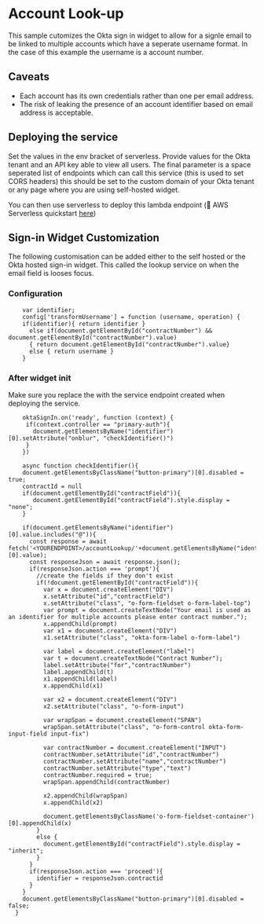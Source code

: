 # Account Look-up

This sample cutomizes the Okta sign in widget to allow for a signle email to be linked
to multiple accounts which have a seperate username format. In the case of this
example the username is a account number.

## Caveats

- Each account has its own credentials rather than one per email address.
- The risk of leaking the presence of an account identifier based on email
  address is acceptable.


## Deploying the service

Set the values in the env bracket of serverless.
Provide values for the Okta tenant and an API key able to view all users. The
final parameter is a space seperated list of endpoints which can call this
service (this is used to set CORS headers) this should be set to the custom
domain of your Okta tenant or any page where you are using self-hosted widget.

You can then use serverless to deploy this lambda endpoint (🚀 AWS Serverless quickstart
[here](https://www.serverless.com/framework/docs/providers/aws/guide/quick-start/))


## Sign-in Widget Customization

The following customisation can be added either to the self hosted or the Okta
hosted sign-in widget. This called the lookup service on when the email field is
looses focus.

### Configuration

        var identifier;
      	config['transformUsername'] = function (username, operation) {
        if(identifier){ return identifier }
          else if(document.getElementById("contractNumber") && document.getElementById("contractNumber").value)
          { return document.getElementById("contractNumber").value}
          else { return username }
      	}

### After widget init
Make sure you replace the <YOURENDPOINT> with the service endpoint created when
deploying the service.

        oktaSignIn.on('ready', function (context) {
         if(context.controller == "primary-auth"){
           document.getElementsByName("identifier")[0].setAttribute("onblur", "checkIdentifier()")
         }
        })

        async function checkIdentifier(){            
        document.getElementsByClassName("button-primary")[0].disabled = true; 
        contractId = null
        if(document.getElementById("contractField")){
           document.getElementById("contractField").style.display = "none"; 
        }
        
        if(document.getElementsByName("identifier")[0].value.includes("@")){
          const response = await fetch('<YOURENDPOINT>/accountLookup/'+document.getElementsByName("identifier")[0].value);
          const responseJson = await response.json();
          if(responseJson.action === 'prompt'){
            //create the fields if they don't exist
            if(!document.getElementById("contractField")){
              var x = document.createElement("DIV")
              x.setAttribute("id","contractField")
              x.setAttribute("class", "o-form-fieldset o-form-label-top")
              var prompt = document.createTextNode("Your email is used as an identifier for multiple accounts please enter contract number.");
              x.appendChild(prompt)
              var x1 = document.createElement("DIV")
              x1.setAttribute("class", "okta-form-label o-form-label")

              var label = document.createElement("label")
              var t = document.createTextNode("Contract Number");
              label.setAttribute("for","contractNumber")
              label.appendChild(t)
              x1.appendChild(label)
              x.appendChild(x1)

              var x2 = document.createElement("DIV")
              x2.setAttribute("class", "o-form-input")

              var wrapSpan = document.createElement("SPAN")
              wrapSpan.setAttribute("class", "o-form-control okta-form-input-field input-fix")

              var contractNumber = document.createElement("INPUT")
              contractNumber.setAttribute("id","contractNumber")
              contractNumber.setAttribute("name","contractNumber")
              contractNumber.setAttribute("type","text")
              contractNumber.required = true;
              wrapSpan.appendChild(contractNumber)

              x2.appendChild(wrapSpan)
              x.appendChild(x2)

              document.getElementsByClassName('o-form-fieldset-container')[0].appendChild(x)
            }
            else {
              document.getElementById("contractField").style.display = "inherit"; 
            }
          }
          if(responseJson.action === 'proceed'){
            identifier = responseJson.contractid
          }
        }
        document.getElementsByClassName("button-primary")[0].disabled = false;
      }